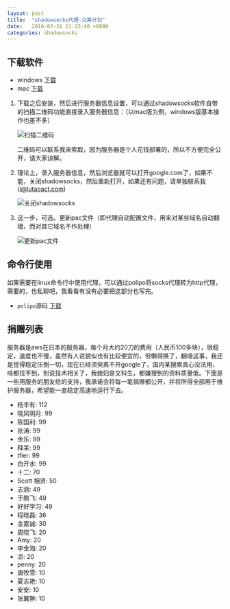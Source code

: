 ```yaml
---
layout: post
title:  "shadowsocks代理-众筹计划"
date:   2016-03-31 11:23:40 +0800
categories: shadowsocks
---
```


## 下载软件
* windows
[下载][download-shadowsocks-windows]
* mac
[下载][download-shadowsocks-mac]

1. 下载之后安装，然后进行服务器信息设置，可以通过shadowsocks软件自带的扫描二维码功能直接录入服务器信息：（以mac版为例，windows版基本操作也差不多）

    ![扫描二维码][scan-qrcode-qn]

    二维码可以联系我来索取，因为服务器是个人花钱部署的，所以不方便完全公开，请大家谅解。

2. 理论上，录入服务器信息，然后浏览器就可以打开google.com了，如果不能，关闭shadowsocks，然后重新打开，如果还有问题，请单独联系我([i@lutaoact.com](mailto:i@lutaoact.com))

    ![关闭shadowsocks][close-shadowsocks-qn]

3. 这一步，可选。更新pac文件（即代理自动配置文件，用来对某些域名自动翻墙，而对其它域名不作处理）

    ![更新pac文件][update-pac-qn]

## 命令行使用
如果需要在linux命令行中使用代理，可以通过polipo将socks代理转为http代理，需要的，也私聊吧，我看看有没有必要把这部分也写完。

* `polipo`源码 [下载][download-polipo-linux]

## 捐赠列表
服务器是aws在日本的服务器，每个月大约20刀的费用（人民币100多块），很稳定，速度也不慢，虽然有人说貌似也有比较便宜的，但懒得换了，翻墙这事，我还是觉得稳定压倒一切，现在已经须臾离不开google了，国内某搜索真心没法用，啥都找不到，别说技术相关了，我媳妇是文科生，都嫌搜到的资料质量低。下面是一些用服务的朋友给的支持，我承诺会将每一笔捐赠都公开，并将所得全部用于维护服务器，希望能一直稳定高速地运行下去。

* 杨丰有: 112
* 晓风明月: 99
* 陈国利: 99
* 张涛: 99
* 余乐: 99
* 释呆: 99
* tfier: 99
* 白开水: 99
* 十二: 70
* Scott 相贤: 50
* 志涵: 49
* 于鹏飞: 49
* 好好学习: 49
* 程晓磊: 36
* 金嘉诚: 30
* 周晓飞: 20
* Amy: 20
* 李金海: 20
* 凉: 20
* penny: 20
* 唐牧雪: 10
* 夏志艳: 10
* 安安: 10
* 张翼翀: 10

[download-shadowsocks-windows]: http://7xsgzh.com1.z0.glb.clouddn.com/Shadowsocks.exe
[download-shadowsocks-mac]: http://7xsgzh.com1.z0.glb.clouddn.com/ShadowsocksX-2.6.3.dmg
[scan-qrcode-qn]: http://7xsgzh.com1.z0.glb.clouddn.com/img%2Fscan-qrcode.png
[update-pac-qn]: http://7xsgzh.com1.z0.glb.clouddn.com/img%2Fupdate-pac.jpg
[close-shadowsocks-qn]: http://7xsgzh.com1.z0.glb.clouddn.com/img/3.png
[download-polipo-linux]: http://7xsgzh.com1.z0.glb.clouddn.com/polipo-1.1.1.tar.gz
